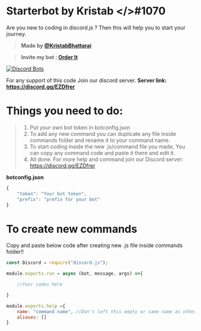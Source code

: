 # Starterbot by Kristab </>#1070
Are you new to coding in discord.js ? 
Then this will help you to start your journey.

> **Made by [@KristabBhattarai](https://github.com/KristabBhattarai/)**

> **Invite my bot : [Order It](https://orderit.ga/invite.html)**

[![Discord Bots](https://top.gg/api/widget/716257964767445043.svg)](https://top.gg/bot/716257964767445043)

For any support of this code Join our discord server.
**Server link: https://discord.gg/EZDfrer**

# Things you need to do:
> 1. Put your own bot token in botconfig.json
> 2. To add any new command you can duplicate any file inside commands folder and rename it to your command name.
> 3. To start coding inside the new .js/command file you made, You can copy any command code and paste it there and edit it.
> 4. All done. For more help and command join our Discord server: https://discord.gg/EZDfrer



**botconfig.json**

```js
{
    "token": "Your bot token",
    "prefix": "prefix for your bot"
}
```

# To create new commands
Copy and paste below code after creating new .js file inside commands folder!!

```js
const Discord = require("discord.js");

module.exports.run = async (bot, message, args) =>{

    //Your codes here

}

module.exports.help ={
    name: "command name", //Don't left this empty or same name as other command
    aliases: []
}
```
